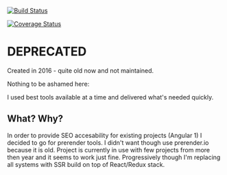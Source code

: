 [![Build Status](https://travis-ci.org/stopsopa/spark.svg?branch=master)](https://travis-ci.org/stopsopa/spark)

[![Coverage Status](https://coveralls.io/repos/github/stopsopa/spark/badge.svg?branch=master)](https://coveralls.io/github/stopsopa/spark?branch=master)

# DEPRECATED
Created in 2016 - quite old now and not maintained.

Nothing to be ashamed here:

I used best tools available at a time and delivered what's needed quickly.

What? Why?
-

In order to provide SEO accesability for existing projects (Angular 1) I decided to go for prerender tools.
I didn't want though use prerender.io because it is old.
Project is currently in use with few projects from more then year and it seems to work just fine.
Progressively though I'm replacing all systems with SSR build on top of React/Redux stack.
